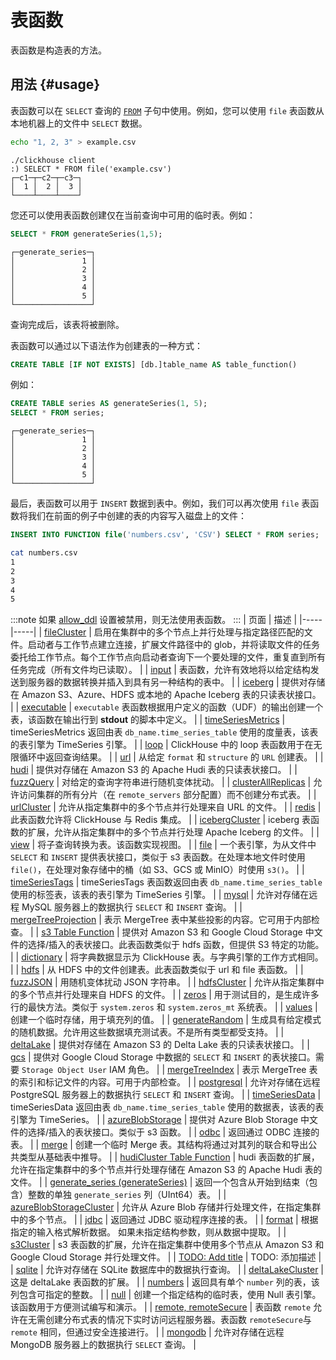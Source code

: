
# 表函数

表函数是构造表的方法。

## 用法 {#usage}

表函数可以在 `SELECT` 查询的 [`FROM`](../../sql-reference/statements/select/from.md) 子句中使用。例如，您可以使用 `file` 表函数从本地机器上的文件中 `SELECT` 数据。

```bash
echo "1, 2, 3" > example.csv
```
```text
./clickhouse client
:) SELECT * FROM file('example.csv')
┌─c1─┬─c2─┬─c3─┐
│  1 │  2 │  3 │
└────┴────┴────┘
```

您还可以使用表函数创建仅在当前查询中可用的临时表。例如：

```sql title="Query"
SELECT * FROM generateSeries(1,5);
```
```response title="Response"
┌─generate_series─┐
│               1 │
│               2 │
│               3 │
│               4 │
│               5 │
└─────────────────┘
```

查询完成后，该表将被删除。

表函数可以通过以下语法作为创建表的一种方式：

```sql
CREATE TABLE [IF NOT EXISTS] [db.]table_name AS table_function()
```

例如：

```sql title="Query"
CREATE TABLE series AS generateSeries(1, 5);
SELECT * FROM series;
```

```response
┌─generate_series─┐
│               1 │
│               2 │
│               3 │
│               4 │
│               5 │
└─────────────────┘
```

最后，表函数可以用于 `INSERT` 数据到表中。例如，我们可以再次使用 `file` 表函数将我们在前面的例子中创建的表的内容写入磁盘上的文件：

```sql
INSERT INTO FUNCTION file('numbers.csv', 'CSV') SELECT * FROM series;
```

```bash
cat numbers.csv
1
2
3
4
5
```

:::note
如果 [allow_ddl](/operations/settings/settings#allow_ddl) 设置被禁用，则无法使用表函数。
:::
| 页面 | 描述 |
|-----|-----|
| [fileCluster](/sql-reference/table-functions/fileCluster) | 启用在集群中的多个节点上并行处理与指定路径匹配的文件。启动者与工作节点建立连接，扩展文件路径中的 glob，并将读取文件的任务委托给工作节点。每个工作节点向启动者查询下一个要处理的文件，重复直到所有任务完成（所有文件均已读取）。 |
| [input](/sql-reference/table-functions/input) | 表函数，允许有效地将以给定结构发送到服务器的数据转换并插入到具有另一种结构的表中。 |
| [iceberg](/sql-reference/table-functions/iceberg) | 提供对存储在 Amazon S3、Azure、HDFS 或本地的 Apache Iceberg 表的只读表状接口。 |
| [executable](/engines/table-functions/executable) | `executable` 表函数根据用户定义的函数（UDF）的输出创建一个表，该函数在输出行到 **stdout** 的脚本中定义。 |
| [timeSeriesMetrics](/sql-reference/table-functions/timeSeriesMetrics) | timeSeriesMetrics 返回由表 `db_name.time_series_table` 使用的度量表，该表的表引擎为 TimeSeries 引擎。 |
| [loop](/sql-reference/table-functions/loop) | ClickHouse 中的 loop 表函数用于在无限循环中返回查询结果。 |
| [url](/sql-reference/table-functions/url) | 从给定 `format` 和 `structure` 的 `URL` 创建表。 |
| [hudi](/sql-reference/table-functions/hudi) | 提供对存储在 Amazon S3 的 Apache Hudi 表的只读表状接口。 |
| [fuzzQuery](/sql-reference/table-functions/fuzzQuery) | 对给定的查询字符串进行随机变体扰动。 |
| [clusterAllReplicas](/sql-reference/table-functions/cluster) | 允许访问集群的所有分片（在 `remote_servers` 部分配置）而不创建分布式表。 |
| [urlCluster](/sql-reference/table-functions/urlCluster) | 允许从指定集群中的多个节点并行处理来自 URL 的文件。 |
| [redis](/sql-reference/table-functions/redis) | 此表函数允许将 ClickHouse 与 Redis 集成。 |
| [icebergCluster](/sql-reference/table-functions/icebergCluster) | iceberg 表函数的扩展，允许从指定集群中的多个节点并行处理 Apache Iceberg 的文件。 |
| [view](/sql-reference/table-functions/view) | 将子查询转换为表。该函数实现视图。 |
| [file](/sql-reference/table-functions/file) | 一个表引擎，为从文件中 `SELECT` 和 `INSERT` 提供表状接口，类似于 s3 表函数。在处理本地文件时使用 `file()`，在处理对象存储中的桶（如 S3、GCS 或 MinIO）时使用 `s3()`。 |
| [timeSeriesTags](/sql-reference/table-functions/timeSeriesTags) | timeSeriesTags 表函数返回由表 `db_name.time_series_table` 使用的标签表，该表的表引擎为 TimeSeries 引擎。 |
| [mysql](/sql-reference/table-functions/mysql) | 允许对存储在远程 MySQL 服务器上的数据执行 `SELECT` 和 `INSERT` 查询。 |
| [mergeTreeProjection](/sql-reference/table-functions/mergeTreeProjection) | 表示 MergeTree 表中某些投影的内容。它可用于内部检查。 |
| [s3 Table Function](/sql-reference/table-functions/s3) | 提供对 Amazon S3 和 Google Cloud Storage 中文件的选择/插入的表状接口。此表函数类似于 hdfs 函数，但提供 S3 特定的功能。 |
| [dictionary](/sql-reference/table-functions/dictionary) | 将字典数据显示为 ClickHouse 表。与字典引擎的工作方式相同。 |
| [hdfs](/sql-reference/table-functions/hdfs) | 从 HDFS 中的文件创建表。此表函数类似于 url 和 file 表函数。 |
| [fuzzJSON](/sql-reference/table-functions/fuzzJSON) | 用随机变体扰动 JSON 字符串。 |
| [hdfsCluster](/sql-reference/table-functions/hdfsCluster) | 允许从指定集群中的多个节点并行处理来自 HDFS 的文件。 |
| [zeros](/sql-reference/table-functions/zeros) | 用于测试目的，是生成许多行的最快方法。类似于 `system.zeros` 和 `system.zeros_mt` 系统表。 |
| [values](/sql-reference/table-functions/values) | 创建一个临时存储，用于填充列的值。 |
| [generateRandom](/sql-reference/table-functions/generate) | 生成具有给定模式的随机数据。允许用这些数据填充测试表。不是所有类型都受支持。 |
| [deltaLake](/sql-reference/table-functions/deltalake) | 提供对存储在 Amazon S3 的 Delta Lake 表的只读表状接口。 |
| [gcs](/sql-reference/table-functions/gcs) | 提供对 Google Cloud Storage 中数据的 `SELECT` 和 `INSERT` 的表状接口。需要 `Storage Object User` IAM 角色。 |
| [mergeTreeIndex](/sql-reference/table-functions/mergeTreeIndex) | 表示 MergeTree 表的索引和标记文件的内容。可用于内部检查。 |
| [postgresql](/sql-reference/table-functions/postgresql) | 允许对存储在远程 PostgreSQL 服务器上的数据执行 `SELECT` 和 `INSERT` 查询。 |
| [timeSeriesData](/sql-reference/table-functions/timeSeriesData) | timeSeriesData 返回由表 `db_name.time_series_table` 使用的数据表，该表的表引擎为 TimeSeries。 |
| [azureBlobStorage](/sql-reference/table-functions/azureBlobStorage) | 提供对 Azure Blob Storage 中文件的选择/插入的表状接口。类似于 s3 函数。 |
| [odbc](/sql-reference/table-functions/odbc) | 返回通过 ODBC 连接的表。 |
| [merge](/sql-reference/table-functions/merge) | 创建一个临时 Merge 表。其结构将通过对其列的联合和导出公共类型从基础表中推导。 |
| [hudiCluster Table Function](/sql-reference/table-functions/hudiCluster) | hudi 表函数的扩展，允许在指定集群中的多个节点并行处理存储在 Amazon S3 的 Apache Hudi 表的文件。 |
| [generate_series (generateSeries)](/sql-reference/table-functions/generate_series) | 返回一个包含从开始到结束（包含）整数的单独 `generate_series` 列（UInt64）表。 |
| [azureBlobStorageCluster](/sql-reference/table-functions/azureBlobStorageCluster) | 允许从 Azure Blob 存储并行处理文件，在指定集群中的多个节点。 |
| [jdbc](/sql-reference/table-functions/jdbc) | 返回通过 JDBC 驱动程序连接的表。 |
| [format](/sql-reference/table-functions/format) | 根据指定的输入格式解析数据。 如果未指定结构参数，则从数据中提取。 |
| [s3Cluster](/sql-reference/table-functions/s3Cluster) | s3 表函数的扩展，允许在指定集群中使用多个节点从 Amazon S3 和 Google Cloud Storage 并行处理文件。 |
| [TODO: Add title](/sql-reference/table-functions/generateSeries) | TODO: 添加描述 |
| [sqlite](/sql-reference/table-functions/sqlite) | 允许对存储在 SQLite 数据库中的数据执行查询。 |
| [deltaLakeCluster](/sql-reference/table-functions/deltalakeCluster) | 这是 deltaLake 表函数的扩展。 |
| [numbers](/sql-reference/table-functions/numbers) | 返回具有单个 `number` 列的表，该列包含可指定的整数。 |
| [null](/sql-reference/table-functions/null) | 创建一个指定结构的临时表，使用 Null 表引擎。该函数用于方便测试编写和演示。 |
| [remote, remoteSecure](/sql-reference/table-functions/remote) | 表函数 `remote` 允许在无需创建分布式表的情况下实时访问远程服务器。表函数 `remoteSecure`与 `remote` 相同，但通过安全连接进行。 |
| [mongodb](/sql-reference/table-functions/mongodb) | 允许对存储在远程 MongoDB 服务器上的数据执行 `SELECT` 查询。 |
